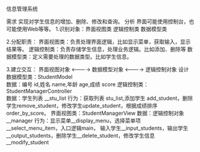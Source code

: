 信息管理系统

需求
	实现对学生信息的增加、删除、修改和查询。
分析
界面可能使用控制台，也可能使用Web等等。
1.识别对象：界面视图类     逻辑控制类     数据模型类

2.分配职责：
界面视图类：负责处理界面逻辑，比如显示菜单，获取输入，显示结果等。
逻辑控制类：负责存储学生信息，处理业务逻辑。比如添加、删除等
数据模型类：定义需要处理的数据类型。比如学生信息。


3.建立交互：
界面视图对象  <----> 数据模型对象   <---->  逻辑控制对象
设计
	数据模型类：StudentModel	
		数据：编号 id,姓名 name,年龄 age,成绩 score 
	逻辑控制类：StudentManagerController	
		数据：学生列表 __stu_list 
		行为：获取列表 stu_list,添加学生 add_student，删除学生remove_student，修改学生update_student，根据成绩排序order_by_score。
	界面视图类：StudentManagerView
		数据：逻辑控制对象__manager
		行为：显示菜单__display_menu，选择菜单项__select_menu_item，入口逻辑main，
输入学生__input_students，输出学生__output_students，删除学生__delete_student，修改学生信息__modify_student

